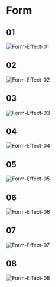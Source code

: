<!--
 * @Date: 2020-02-21 14:55:24
 * @LastEditors: Yearth
 * @LastEditTime: 2020-02-21 14:55:25
 -->

# Form

## 01

![Form-Effect-01](https://s2.ax1x.com/2019/11/27/Q907zd.gif)

## 02

![Form-Effect-02](https://s2.ax1x.com/2019/11/27/Q9BAe0.gif)

## 03

![Form-Effect-03](https://s2.ax1x.com/2019/11/27/Q9BjXR.gif)

## 04

![Form-Effect-04](https://s2.ax1x.com/2019/11/27/Q9DRUK.gif)

## 05

![Form-Effect-05](https://s2.ax1x.com/2019/11/27/Q9c6kq.gif)

## 06

![Form-Effect-06](https://s2.ax1x.com/2019/11/27/Q9cnfK.gif)

## 07

![Form-Effect-07](https://s2.ax1x.com/2019/12/06/QJnZo4.gif)

## 08

![Form-Effect-08](https://s2.ax1x.com/2020/02/21/3nL6W4.gif)
